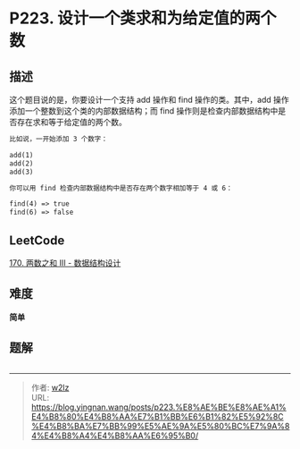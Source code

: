 # P223. 设计一个类求和为给定值的两个数


<!--more-->

## 描述

这个题目说的是，你要设计一个支持 add 操作和 find 操作的类。其中，add 操作添加一个整数到这个类的内部数据结构；而 find 操作则是检查内部数据结构中是否存在求和等于给定值的两个数。

```markdown
比如说，一开始添加 3 个数字：

add(1)
add(2)
add(3)

你可以用 find 检查内部数据结构中是否存在两个数字相加等于 4 或 6：

find(4) => true
find(6) => false
```

## LeetCode

[170. 两数之和 III - 数据结构设计](https://leetcode.cn/problems/two-sum-iii-data-structure-design/description/)

## 难度

**简单**

## 题解

```java

```


---

> 作者: [w2lz](https://github.com/w2lz)  
> URL: https://blog.yingnan.wang/posts/p223.%E8%AE%BE%E8%AE%A1%E4%B8%80%E4%B8%AA%E7%B1%BB%E6%B1%82%E5%92%8C%E4%B8%BA%E7%BB%99%E5%AE%9A%E5%80%BC%E7%9A%84%E4%B8%A4%E4%B8%AA%E6%95%B0/  

